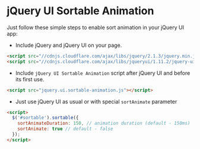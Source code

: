 # jQuery UI Sortable Animation

Just follow these simple steps to enable sort animation in your jQuery UI app:

* Include jQuery and jQuery UI on your page.

```html
<script src="//cdnjs.cloudflare.com/ajax/libs/jquery/2.1.3/jquery.min.js"></script>
<script src="//cdnjs.cloudflare.com/ajax/libs/jqueryui/1.11.2/jquery-ui.js"></script>
```

* Include `jQuery UI Sortable Animation` script after jQuery UI and before its first use.

```html
<script src="jquery.ui.sortable-animation.js"></script>
```
* Just use jQuery UI as usual or with special `sortAnimate` parameter
```html
<script>
  $('#sortable').sortable({
    sortAnimateDuration: 150, // animation duration (default - 150ms)
    sortAnimate: true // default - false
  });
</script>
```
